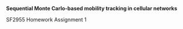 **Sequential Monte Carlo-based mobility tracking in cellular networks**

SF2955 Homework Assignment 1 
